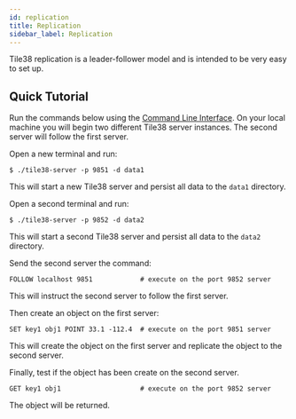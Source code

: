 ```yaml
---
id: replication
title: Replication
sidebar_label: Replication
---
```




Tile38 replication is a leader-follower model and is intended to be very easy to set up.

## Quick Tutorial

Run the commands below using the [Command Line Interface](/topics/command-line-interface). On your local machine you will begin two different Tile38 server instances. The second server will follow the first server.

Open a new terminal and run:

```plaintext
$ ./tile38-server -p 9851 -d data1
```

This will start a new Tile38 server and persist all data to the `data1` directory.

Open a second terminal and run:

```plaintext
$ ./tile38-server -p 9852 -d data2
```

This will start a second Tile38 server and persist all data to the `data2` directory.

Send the second server the command:

```tile38-cli
FOLLOW localhost 9851            # execute on the port 9852 server
```

This will instruct the second server to follow the first server.

Then create an object on the first server:

```tile38-cli
SET key1 obj1 POINT 33.1 -112.4  # execute on the port 9851 server
```

This will create the object on the first server and replicate the object to the second server.

Finally, test if the object has been create on the second server.

```tile38-cli
GET key1 obj1                    # execute on the port 9852 server
```

The object will be returned.
